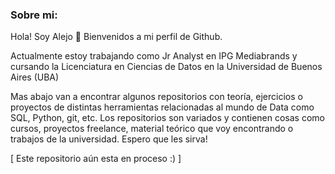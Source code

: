### Sobre mi:
Hola! Soy Alejo 👋 Bienvenidos a mi perfil de Github.

Actualmente estoy trabajando como Jr Analyst en IPG Mediabrands y cursando la Licenciatura en Ciencias de Datos en la Universidad de Buenos Aires (UBA)

Mas abajo van a encontrar algunos repositorios con teoría, ejercicios o proyectos de distintas herramientas relacionadas al mundo de Data como SQL, Python, git, etc.
Los repositorios son variados y contienen cosas como cursos, proyectos freelance, material teórico que voy encontrando o trabajos de la universidad.
Espero que les sirva!

[ Este repositorio aún esta en proceso :) ]

<!--
**alejoGonc/alejoGonc** is a ✨ _special_ ✨ repository because its `README.md` (this file) appears on your GitHub profile.

Here are some ideas to get you started:

- 🔭 I’m currently working on ...
- 🌱 I’m currently learning ...
- 👯 I’m looking to collaborate on ...
- 🤔 I’m looking for help with ...
- 💬 Ask me about ...
- 📫 How to reach me: ...
- 😄 Pronouns: ...
- ⚡ Fun fact: ...
-->
